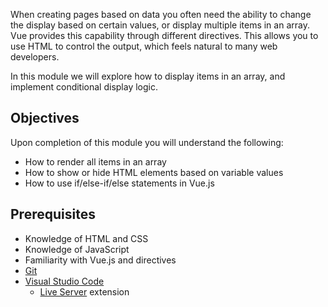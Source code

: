 When creating pages based on data you often need the ability to change the display based on certain values, or display multiple items in an array. Vue provides this capability through different directives. This allows you to use HTML to control the output, which feels natural to many web developers.

In this module we will explore how to display items in an array, and implement conditional display logic.

## Objectives

Upon completion of this module you will understand the following:

- How to render all items in an array
- How to show or hide HTML elements based on variable values
- How to use if/else-if/else statements in Vue.js

## Prerequisites

- Knowledge of HTML and CSS
- Knowledge of JavaScript
- Familiarity with Vue.js and directives
- [Git](https://git-scm.com/)
- [Visual Studio Code](https://code.visualstudio.com)
  - [Live Server](https://marketplace.visualstudio.com/items?itemName=ritwickdey.LiveServer) extension
